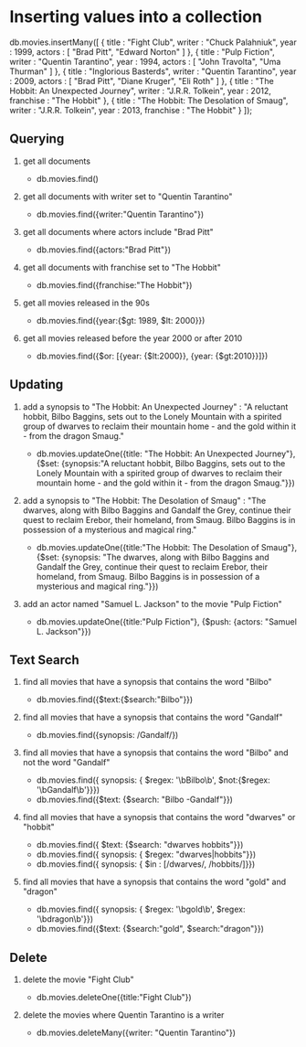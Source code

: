 # Inserting values into a collection
db.movies.insertMany([
{
title : "Fight Club",
writer : "Chuck Palahniuk",
year : 1999,
actors : [
  "Brad Pitt",
  "Edward Norton"
]
},
{
title : "Pulp Fiction",
writer : "Quentin Tarantino",
year : 1994,
actors : [
  "John Travolta",
  "Uma Thurman"
]
},
{
title : "Inglorious Basterds",
writer : "Quentin Tarantino",
year : 2009,
actors : [
  "Brad Pitt",
  "Diane Kruger",
  "Eli Roth"
]
},
{
title : "The Hobbit: An Unexpected Journey",
writer : "J.R.R. Tolkein",
year : 2012,
franchise : "The Hobbit"
},
{
title : "The Hobbit: The Desolation of Smaug",
writer : "J.R.R. Tolkein",
year : 2013,
franchise : "The Hobbit"
}
]);

## Querying

1) get all documents
    - db.movies.find()

2) get all documents with writer set to "Quentin Tarantino"
    - db.movies.find({writer:"Quentin Tarantino"})

3) get all documents where actors include "Brad Pitt"
    - db.movies.find({actors:"Brad Pitt"})

4) get all documents with franchise set to "The Hobbit"
    - db.movies.find({franchise:"The Hobbit"})

5) get all movies released in the 90s
    - db.movies.find({year:{$gt: 1989, $lt: 2000}})
 
6) get all movies released before the year 2000 or after 2010
    - db.movies.find({$or: [{year: {$lt:2000}}, {year: {$gt:2010}}]})

## Updating

1) add a synopsis to "The Hobbit: An Unexpected Journey" : "A reluctant hobbit, Bilbo Baggins, sets out to the Lonely Mountain with a spirited group of dwarves to reclaim their mountain home - and the gold within it - from the dragon Smaug."
    - db.movies.updateOne({title: "The Hobbit: An Unexpected Journey"}, {$set: {synopsis:"A reluctant hobbit, Bilbo Baggins, sets out to the Lonely Mountain with a spirited group of dwarves to reclaim their mountain home - and the gold within it - from the dragon Smaug."}})

2) add a synopsis to "The Hobbit: The Desolation of Smaug" : "The dwarves, along with Bilbo Baggins and Gandalf the Grey, continue their quest to reclaim Erebor, their homeland, from Smaug. Bilbo Baggins is in possession of a mysterious and magical ring."
    - db.movies.updateOne({title:"The Hobbit: The Desolation of Smaug"}, {$set: {synopsis: "The dwarves, along with Bilbo Baggins and Gandalf the Grey, continue their quest to reclaim Erebor, their homeland, from Smaug. Bilbo Baggins is in possession of a mysterious and magical ring."}})

3) add an actor named "Samuel L. Jackson" to the movie "Pulp Fiction"
    - db.movies.updateOne({title:"Pulp Fiction"}, {$push: {actors: "Samuel L. Jackson"}})

## Text Search

1) find all movies that have a synopsis that contains the word "Bilbo"
    - db.movies.find({$text:{$search:"Bilbo"}})

2) find all movies that have a synopsis that contains the word "Gandalf"
    - db.movies.find({synopsis: /Gandalf/})

3) find all movies that have a synopsis that contains the word "Bilbo" and not the word "Gandalf"
    - db.movies.find({ synopsis: { $regex: '\\bBilbo\\b', $not:{$regex: '\\bGandalf\\b'}}})
    - db.movies.find({$text: {$search: "Bilbo -Gandalf"}})

4) find all movies that have a synopsis that contains the word "dwarves" or "hobbit"
    - db.movies.find({ $text: {$search: "dwarves hobbits"}})
    - db.movies.find({ synopsis: { $regex: "dwarves|hobbits"}})
    - db.movies.find({ synopsis: { $in : [/dwarves/, /hobbits/]}})

5) find all movies that have a synopsis that contains the word "gold" and "dragon"
    - db.movies.find({ synopsis: { $regex: '\\bgold\\b', $regex: '\\bdragon\\b'}})
    - db.movies.find({$text: {$search:"gold", $search:"dragon"}})

## Delete

1) delete the movie "Fight Club"
    - db.movies.deleteOne({title:"Fight Club"})

2) delete the movies where Quentin Tarantino is a writer
    - db.movies.deleteMany({writer: "Quentin Tarantino"})